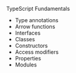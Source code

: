 TypeScript Fundamentals

* Type annotations
* Arrow functions
* Interfaces
* Classes
* Constructors
* Access modifiers
* Properties
* Modules
